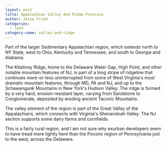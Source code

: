 ```yaml
---
layout: post
title: Appalachian Valley And Ridge Province
author: Jesse Fried
categories:
  - land
category-name: valley-and-ridge
---
```


Part of the larger Sedimentary Appalachian region, which extends north to NY State, west to Ohio, Kentucky and Tennessee, and south to Georgia and Alabama. 

The Kitatinny Ridge, home to the Delaware Water Gap, High Point, and other notable mountain features of NJ, is part of a long stripe of ridgeline that continues more-or-less uninterrupted from some of West Virginia's most dramatic mountain features, through MD, PA and NJ, and up to the Schawangunk Mountains in New York's Hudson Valley. The ridge is formed by a very hard, erosion-resistant layer, varying from Sandstone to Conglomerate, deposited by eroding ancient Taconic Mountains.

The valley element of the region is part of the Great Valley of the Appalachians, which connects with Virginia's Shenandoah Valley. The NJ section supports some dairy farms and cornfields. 

This is a fairly rural region, and I am not sure why exurban developers seem to have tread more lightly here than the Pocono region of Pennsylvania just to the west, across the Delaware.